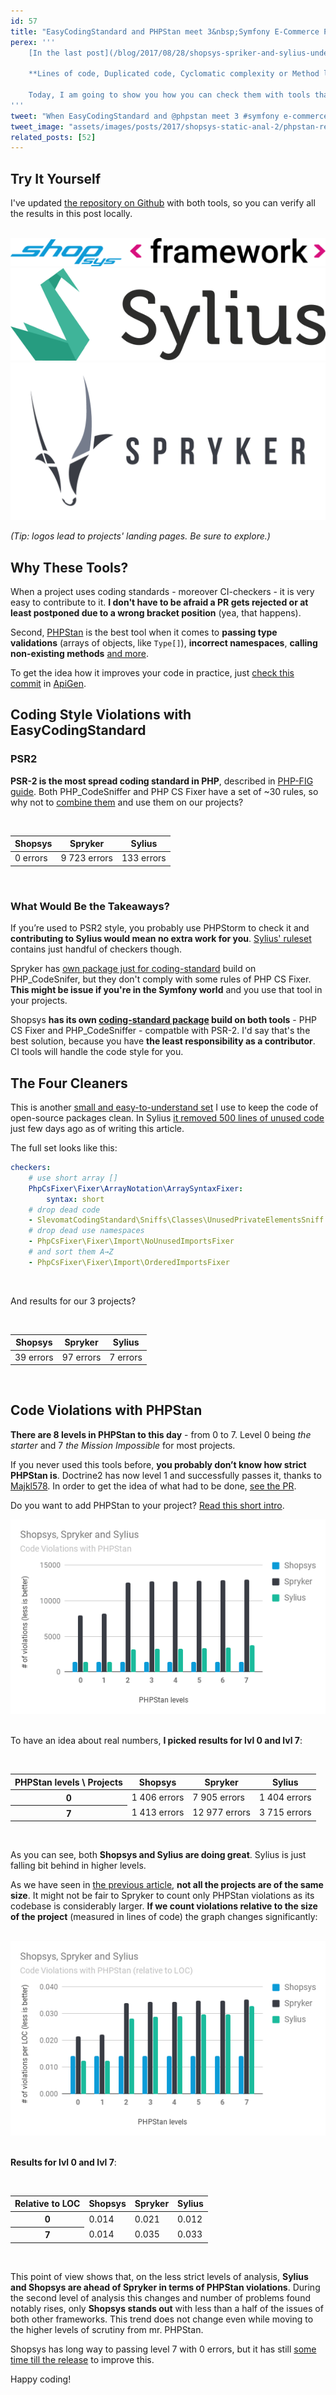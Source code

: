 ```yaml
---
id: 57
title: "EasyCodingStandard and PHPStan meet 3&nbsp;Symfony E-Commerce Projects"
perex: '''
    [In the last post](/blog/2017/08/28/shopsys-spriker-and-sylius-under-static-analysis/), we looked at the static analysis of 3 Symfony E-Commerce projects.

    **Lines of code, Duplicated code, Cyclomatic complexity or Method length**. These metrics are very rarely used in practise (even though there is a [sniff for that](https://github.com/Symplify/Symplify/blob/bf802422b9528946a8bd7e7f0331d858a9bf5740/easy-coding-standard.neon#L27-L28)).

    Today, I am going to show you how you can check them with tools that can help you keep your code better on daily basis - [EasyCodingStandard](https://github.com/Symplify/EasyCodingStandard) and [PHPStan](https://github.com/phpstan/phpstan).
'''
tweet: "When EasyCodingStandard and @phpstan meet 3 #symfony e-commerce projects #numbers #php"
tweet_image: "assets/images/posts/2017/shopsys-static-anal-2/phpstan-relative.png"
related_posts: [52]
---
```


## Try It Yourself

I've updated [the repository on Github](https://github.com/TomasVotruba/shopsys-spryker-and-sylius-analysis) with both tools, so you can verify all the results in this post locally.

<br>

<div class="col-6 mb-3">
    <a href="https://www.shopsys-framework.com/">
        <img src="/assets/images/posts/2017/shopsys-static-anal/shopsys.png">
    </a>
</div>

<div class="col-5">
    <a href="http://sylius.org/">
        <img src="/assets/images/posts/2017/shopsys-static-anal/sylius.png">
    </a>
</div>

<div class="col-5">
    <a href="https://spryker.com/">
        <img src="/assets/images/posts/2017/shopsys-static-anal/spryker.png">
    </a>
</div>


*(Tip: logos lead to projects' landing pages. Be sure to explore.)*



## Why These Tools?

When a project uses coding standards - moreover CI-checkers - it is very easy to contribute to it. **I don't have to be afraid a PR gets rejected or at least postponed due to a wrong bracket position** (yea, that happens).

Second, [PHPStan](https://github.com/phpstan/phpstan) is the best tool when it comes to **passing type validations** (arrays of objects, like `Type[]`), **incorrect namespaces**, **calling non-existing methods** [and more](https://medium.com/@ondrejmirtes/phpstan-2939cd0ad0e3#b18f).

To get the idea how it improves your code in practice, just [check this commit](https://github.com/ApiGen/ApiGen/commit/9ab5d1f94e95ac91a6cf2d0edd1d0c384f6299d7) in [ApiGen](/blog/2017/09/04/how-apigen-survived-its-own-death/).



## Coding Style Violations with EasyCodingStandard

### PSR2

**PSR-2 is the most spread coding standard in PHP**, described in [PHP-FIG guide](http://www.php-fig.org/psr/psr-2/). Both PHP_CodeSniffer and PHP CS Fixer have a set of ~30 rules, so why not to [combine them](https://github.com/Symplify/EasyCodingStandard/blob/master/config/psr2-checkers.neon) and use them on our projects?


<br>


<table class="table table-bordered table-responsive">
    <thead class="thead-inverse">
        <tr>
            <th>Shopsys</th>
            <th>Spryker</th>
            <th>Sylius</th>
        </tr>
    </thead>
    <tr>
        <td>0 errors</td>
        <td>9 723 errors</td>
        <td>133 errors</td>
    </tr>
</table>

<br>

### What Would Be the Takeaways?

If you’re used to PSR2 style, you probably use PHPStorm to check it and **contributing to Sylius would mean no extra work for you**. [Sylius' ruleset](https://github.com/Sylius/Sylius/blob/b5f6a4e4383fcbf5b1b9730094d1e1aa756de7a2/etc/phpcs/.php_cs) contains just handful of checkers though.

Spryker has [own package just for coding-standard](https://github.com/spryker/code-sniffer) build on PHP_CodeSnifer, but they don't comply with some rules of PHP CS Fixer. **This might be issue if you're in the Symfony world** and you use that tool in your projects.

Shopsys **has its own [coding-standard package](https://github.com/shopsys/coding-standards) build on both tools** - PHP CS Fixer and PHP_CodeSniffer - compatble with PSR-2. I'd say that's the best solution, because you have **the least responsibility as a contributor**. CI tools will handle the code style for you.



## The Four Cleaners

This is another [small and easy-to-understand set](/blog/2017/09/18/4-simple-checkers-for-coding-standard-haters-but-clean-code-lovers/) I use to keep the code of open-source packages clean. In Sylius [it removed 500 lines of unused code](https://github.com/Sylius/Sylius/pull/8557) just few days ago as of writing this article.

The full set looks like this:


```yaml
checkers:
    # use short array []
    PhpCsFixer\Fixer\ArrayNotation\ArraySyntaxFixer:
        syntax: short
    # drop dead code
    - SlevomatCodingStandard\Sniffs\Classes\UnusedPrivateElementsSniff
    # drop dead use namespaces
    - PhpCsFixer\Fixer\Import\NoUnusedImportsFixer
    # and sort them A→Z
    - PhpCsFixer\Fixer\Import\OrderedImportsFixer
```

<br>

And results for our 3 projects?

<br>

<table class="table table-bordered table-responsive">
    <thead class="thead-inverse">
        <tr>
            <th>Shopsys</th>
            <th>Spryker</th>
            <th>Sylius</th>
        </tr>
    </thead>
    <tr>
        <td>39 errors</td>
        <td>97 errors</td>
        <td>7 errors</td>
    </tr>
</table>

<br>


## Code Violations with PHPStan

**There are 8 levels in PHPStan to this day** - from 0 to 7. Level 0 being *the starter* and 7 *the Mission Impossible* for most projects.

If you never used this tools before, **you probably don’t know how strict PHPStan is**.
Doctrine2 has now level 1 and successfully passes it, thanks to [Majkl578](https://github.com/Majkl578). In order to get the idea of what had to be done, [see the PR](https://github.com/doctrine/doctrine2/pull/6535/files).

Do you want to add PHPStan to your project? [Read this short intro](/blog/2017/01/28/why-I-switched-scrutinizer-for-phpstan-and-you-should-too/).


<div class="text-center">
    <img src="/assets/images/posts/2017/shopsys-static-anal-2/phpstan.png" style="max-width:100%" class="img-thumbnail">
</div>

<br>

To have an idea about real numbers, **I picked results for lvl 0 and lvl 7**:


<br>

<table class="table table-bordered table-responsive table-striped">
    <tr>
        <thead class="thead-inverse">
            <th>PHPStan levels \ Projects</th>
            <th>Shopsys</th>
            <th>Spryker</th>
            <th>Sylius</th>
        </thead>
    </tr>
    <tr>
        <th>0</td>
        <td>1 406 errors</td>
        <td>7 905 errors</td>
        <td>1 404 errors</td>
    </tr>
    <tr>
        <th>7</td>
        <td>1 413 errors</td>
        <td>12 977 errors</td>
        <td>3 715 errors</td>
    </tr>
</table>

<br>



As you can see, both **Shopsys and Sylius are doing great**. Sylius is just falling bit behind in higher levels.

As we have seen in [the previous article](/blog/2017/08/28/shopsys-spriker-and-sylius-under-static-analysis/), **not all the projects are of the same size**. It might not be fair to Spryker to count only PHPStan violations as its codebase is considerably larger. **If we count violations relative to the size of the project** (measured in lines of code) the graph changes significantly:

<br>

<div class="text-center">
    <img src="/assets/images/posts/2017/shopsys-static-anal-2/phpstan-relative.png" style="max-width:100%" class="img-thumbnail">
</div>

<br>


**Results for lvl 0 and lvl 7**:


<br>

<table class="table table-bordered table-responsive table-striped">
    <tr>
        <thead class="thead-inverse">
            <th>Relative to LOC</th>
            <th>Shopsys</th>
            <th>Spryker</th>
            <th>Sylius</th>
        </thead>
    </tr>
    <tr>
        <th>0</td>
        <td>0.014</td>
        <td>0.021</td>
        <td>0.012</td>
    </tr>
    <tr>
        <th>7</td>
        <td>0.014</td>
        <td>0.035</td>
        <td>0.033</td>
    </tr>
</table>

<br>

This point of view shows that, on the less strict levels of analysis, **Sylius and Shopsys are ahead of Spryker in terms of PHPStan violations**. During the second level of analysis this changes and number of problems found notably rises, only **Shopsys stands out** with less than a half of the issues of both other frameworks. This trend does not change even while moving to the higher levels of scrutiny from mr. PHPStan.

Shopsys has long way to passing level 7 with 0 errors, but it has still [some time till the release](https://blog.shopsys.com/we-have-started-with-our-regular-releases-public-beta-coming-soon-c1f879657bd4) to improve this.

Happy coding!
